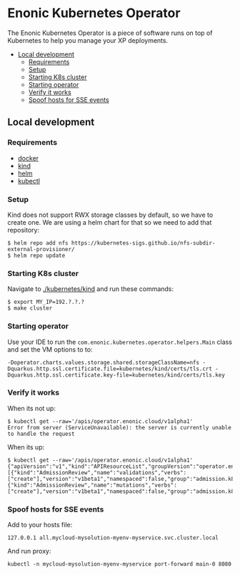 <h1>Enonic Kubernetes Operator</h1>

The Enonic Kubernetes Operator is a piece of software runs on top of Kubernetes to help you manage your XP deployments.

- [Local development](#local-development)
  - [Requirements](#requirements)
  - [Setup](#setup)
  - [Starting K8s cluster](#starting-k8s-cluster)
  - [Starting operator](#starting-operator)
  - [Verify it works](#verify-it-works)
  - [Spoof hosts for SSE events](#spoof-hosts-for-sse-events)

## Local development

### Requirements

* [docker](https://docs.docker.com/get-docker/)
* [kind](https://kind.sigs.k8s.io/)
* [helm](https://helm.sh/docs/intro/install/)
* [kubectl](https://kubernetes.io/docs/tasks/tools/install-kubectl/)

### Setup

Kind does not support RWX storage classes by default, so we have to create one. We are using a helm chart for that so we need to add that repository:

```console
$ helm repo add nfs https://kubernetes-sigs.github.io/nfs-subdir-external-provisioner/
$ helm repo update
```

### Starting K8s cluster

Navigate to [./kubernetes/kind](../kubernetes/kind) and run these commands:

```console
$ export MY_IP=192.?.?.?
$ make cluster
```

### Starting operator

Use your IDE to run the `com.enonic.kubernetes.operator.helpers.Main` class and set the VM options to to:

```
-Doperator.charts.values.storage.shared.storageClassName=nfs -Dquarkus.http.ssl.certificate.file=kubernetes/kind/certs/tls.crt -Dquarkus.http.ssl.certificate.key-file=kubernetes/kind/certs/tls.key
```

### Verify it works

When its not up:

```console
$ kubectl get --raw='/apis/operator.enonic.cloud/v1alpha1'
Error from server (ServiceUnavailable): the server is currently unable to handle the request
```

When its up:

```console
$ kubectl get --raw='/apis/operator.enonic.cloud/v1alpha1'
{"apiVersion":"v1","kind":"APIResourceList","groupVersion":"operator.enonic.cloud/v1alpha","resources":[{"kind":"AdmissionReview","name":"validations","verbs":["create"],"version":"v1beta1","namespaced":false,"group":"admission.k8s.io","singularName":""},{"kind":"AdmissionReview","name":"mutations","verbs":["create"],"version":"v1beta1","namespaced":false,"group":"admission.k8s.io","singularName":""}]}
```

### Spoof hosts for SSE events

Add to your hosts file:

```
127.0.0.1 all.mycloud-mysolution-myenv-myservice.svc.cluster.local
```

And run proxy:

```console
kubectl -n mycloud-mysolution-myenv-myservice port-forward main-0 8080
```
